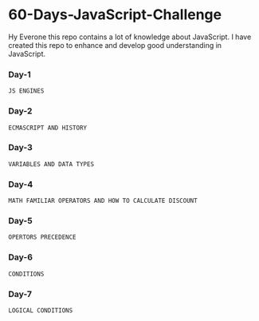 # 60-Days-JavaScript-Challenge
Hy Everone this repo contains a lot of knowledge about JavaScript. I have created this repo to enhance and develop good understanding in JavaScript.

### Day-1
`JS ENGINES`
### Day-2
`ECMASCRIPT AND HISTORY`
### Day-3
`VARIABLES AND DATA TYPES`
### Day-4
`MATH FAMILIAR OPERATORS AND HOW TO CALCULATE DISCOUNT`
### Day-5
`OPERTORS PRECEDENCE`
### Day-6
`CONDITIONS`
### Day-7
`LOGICAL CONDITIONS`